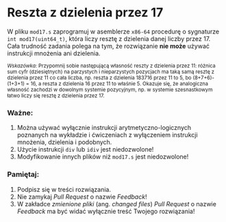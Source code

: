 Reszta z dzielenia przez 17
===
W pliku `mod17.s` zaprogramuj w asemblerze `x86-64` procedurę o sygnaturze
`int mod17(uint64_t)`, która liczy resztę z dzielenia danej liczby przez 17.
Cała trudność zadania polega na tym, że rozwiązanie **nie może** używać
instrukcji mnożenia ani dzielenia.

<sub>*Wskazówka:* Przypomnij sobie następującą własność reszty z dzielenia
przez 11: różnica sum cyfr (dziesiętnych) na parzystych i nieparzystych
pozycjach ma taką samą resztę z dzielenia przez 11 co cała liczba, np.
reszta z dzielenia 183716 przez 11 to 5, bo (8+7+6)-(1+3+1) = 16, a reszta
z dzielenia 16 przez 11 to właśnie 5. Okazuje się, że analogiczna własność
zachodzi w dowolnym systemie pozycyjnym, np. w systemie szesnastkowym łatwo
liczy się resztę z dzielenia przez 17.</sub>

### Ważne:

1. Można używać wyłącznie instrukcji arytmetyczno-logicznych poznanych na
   wykładzie i ćwiczeniach z wyłączeniem instrukcji mnożenia, dzielenia i
   podobnych.
2. Użycie instrukcji `div` lub `idiv` jest niedozwolone!
3. Modyfikowanie innych plików niż `mod17.s` jest niedozwolone!

### Pamiętaj:

1. Podpisz się w treści rozwiązania.
2. Nie zamykaj _Pull Request_ o nazwie _Feedback_!
3. W zakładce _zmienione pliki_ (ang. _changed files_) _Pull Request_ o nazwie
   _Feedback_ ma być widać wyłącznie treść Twojego rozwiązania!
